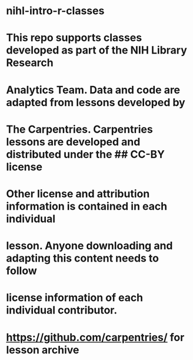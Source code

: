 # nihl-intro-r-classes

# This repo supports classes developed as part of the NIH Library Research
# Analytics Team. Data and code are adapted from lessons developed by
# The Carpentries. Carpentries lessons are developed and distributed under the ## CC-BY license

# Other license and attribution information is contained in each individual
# lesson. Anyone downloading and adapting this content needs to follow
# license information of each individual contributor.
# https://github.com/carpentries/ for lesson archive